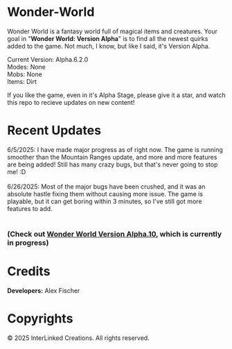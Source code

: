 # Wonder-World
Wonder World is a fantasy world full of magical items and creatures. Your goal in "**Wonder World: Version Alpha**" is to find all the newest quirks added to the game. Not much, I know, but like I said, it's Version Alpha.

Current Version: Alpha.6.2.0 <br>
Modes: None<br>
Mobs: None<br>
Items: Dirt<br>

If you like the game, even in it's Alpha Stage, please give it a star, and watch this repo to recieve updates on new content!

# Recent Updates
6/5/2025: I have made major progress as of right now. The game is running smoother than the Mountain Ranges update, and more and more features are being added! Still has many crazy bugs, but that's never going to stop me! :D <br><br>
6/26/2025: Most of the major bugs have been crushed, and it was an absolute hastle fixing them without causing more issue. The game is playable, but it can get boring within 3 minutes, so I've still got more features to add. <br><br>

### (Check out [Wonder World Version Alpha.10](https://github.com/InterLinked-Creations/Wonder-World/tree/SuperGamer001-patch-1), which is currently in progress)

# Credits
<b>Developers:</b> Alex Fischer

# Copyrights
© 2025 InterLinked Creations. All rights reserved.
